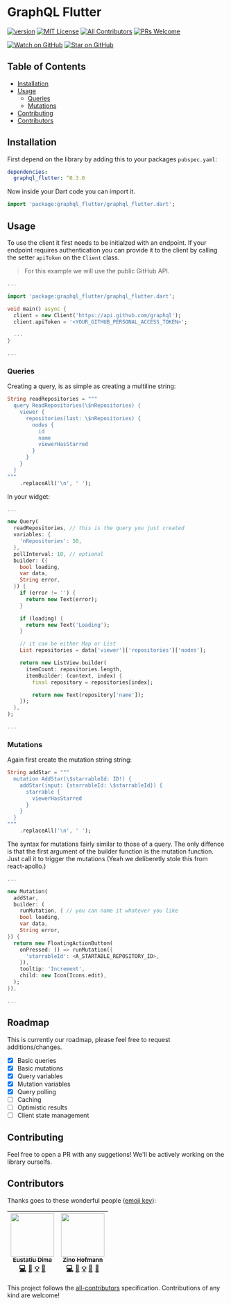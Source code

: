 # GraphQL Flutter

[![version][version-badge]][package]
[![MIT License][license-badge]][license]
[![All Contributors](https://img.shields.io/badge/all_contributors-2-orange.svg?style=flat-square)](#contributors)
[![PRs Welcome][prs-badge]](http://makeapullrequest.com)

[![Watch on GitHub][github-watch-badge]][github-watch]
[![Star on GitHub][github-star-badge]][github-star]

## Table of Contents

- [Installation](#installation)
- [Usage](#usage)
  - [Queries](#queries)
  - [Mutations](#mutations)
- [Contributing](#contributing)
- [Contributors](#contributors)

## Installation

First depend on the library by adding this to your packages `pubspec.yaml`:

```yaml
dependencies:
  graphql_flutter: ^0.3.0
```

Now inside your Dart code you can import it.

```dart
import 'package:graphql_flutter/graphql_flutter.dart';
```

## Usage

To use the client it first needs to be initialzed with an endpoint. If your endpoint requires authentication you can provide it to the client by calling the setter `apiToken` on the `Client` class.

> For this example we will use the public GitHub API.

```dart
...

import 'package:graphql_flutter/graphql_flutter.dart';

void main() async {
  client = new Client('https://api.github.com/graphql');
  client.apiToken = '<YOUR_GITHUB_PERSONAL_ACCESS_TOKEN>';

  ...
}

...
```

### Queries

Creating a query, is as simple as creating a multiline string:

```dart
String readRepositories = """
  query ReadRepositories(\$nRepositories) {
    viewer {
      repositories(last: \$nRepositories) {
        nodes {
          id
          name
          viewerHasStarred
        }
      }
    }
  }
"""
    .replaceAll('\n', ' ');
```

In your widget:

```dart
...

new Query(
  readRepositories, // this is the query you just created
  variables: {
    'nRepositories': 50,
  },
  pollInterval: 10, // optional
  builder: ({
    bool loading,
    var data,
    String error,
  }) {
    if (error != '') {
      return new Text(error);
    }

    if (loading) {
      return new Text('Loading');
    }

    // it can be either Map or List
    List repositories = data['viewer']['repositories']['nodes'];

    return new ListView.builder(
      itemCount: repositories.length,
      itemBuilder: (context, index) {
        final repository = repositories[index];

        return new Text(repository['name']);
    });
  },
);

...
```

### Mutations

Again first create the mutation string string:

```dart
String addStar = """
  mutation AddStar(\$starrableId: ID!) {
    addStar(input: {starrableId: \$starrableId}) {
      starrable {
        viewerHasStarred
      }
    }
  }
"""
    .replaceAll('\n', ' ');
```

The syntax for mutations fairly similar to those of a query. The only diffence is that the first argument of the builder function is the mutation function. Just call it to trigger the mutations (Yeah we deliberetly stole this from react-apollo.)

```dart
...

new Mutation(
  addStar,
  builder: (
    runMutation, { // you can name it whatever you like
    bool loading,
    var data,
    String error,
}) {
  return new FloatingActionButton(
    onPressed: () => runMutation({
      'starrableId': <A_STARTABLE_REPOSITORY_ID>,
    }),
    tooltip: 'Increment',
    child: new Icon(Icons.edit),
  );
}),

...
```

## Roadmap

This is currently our roadmap, please feel free to request additions/changes.

- [x] Basic queries
- [x] Basic mutations
- [x] Query variables
- [x] Mutation variables
- [x] Query polling
- [ ] Caching
- [ ] Optimistic results
- [ ] Client state management

## Contributing

Feel free to open a PR with any suggetions! We'll be actively working on the library ourselfs.

## Contributors

Thanks goes to these wonderful people ([emoji key](https://github.com/kentcdodds/all-contributors#emoji-key)):

<!-- ALL-CONTRIBUTORS-LIST:START - Do not remove or modify this section -->
<!-- prettier-ignore -->
| [<img src="https://avatars2.githubusercontent.com/u/4757453?v=4" width="100px;"/><br /><sub><b>Eustatiu Dima</b></sub>](http://eusdima.com)<br />[💻](https://github.com/zino-app/graphql-flutter/commits?author=eusdima "Code") [📖](https://github.com/zino-app/graphql-flutter/commits?author=eusdima "Documentation") [💡](#example-eusdima "Examples") [🤔](#ideas-eusdima "Ideas, Planning, & Feedback") | [<img src="https://avatars3.githubusercontent.com/u/17142193?v=4" width="100px;"/><br /><sub><b>Zino Hofmann</b></sub>](https://github.com/HofmannZ)<br />[💻](https://github.com/zino-app/graphql-flutter/commits?author=HofmannZ "Code") [📖](https://github.com/zino-app/graphql-flutter/commits?author=HofmannZ "Documentation") [💡](#example-HofmannZ "Examples") [🤔](#ideas-HofmannZ "Ideas, Planning, & Feedback") [👀](#review-HofmannZ "Reviewed Pull Requests") |
| :---: | :---: |

<!-- ALL-CONTRIBUTORS-LIST:END -->

This project follows the [all-contributors](https://github.com/kentcdodds/all-contributors) specification. Contributions of any kind are welcome!

[version-badge]: https://img.shields.io/pub/v/graphql_flutter.svg?style=flat-square
[package]: https://pub.dartlang.org/packages/graphql_flutter
[license-badge]: https://img.shields.io/github/license/zino-app/graphql-flutter.svg?style=flat-square
[license]: https://github.com/zino-app/graphql-flutter/blob/master/LICENSE
[prs-badge]: https://img.shields.io/badge/PRs-welcome-brightgreen.svg?style=flat-square
[prs]: http://makeapullrequest.com
[github-watch-badge]: https://img.shields.io/github/watchers/zino-app/graphql-flutter.svg?style=social
[github-watch]: https://github.com/zino-app/graphql-flutter/watchers
[github-star-badge]: https://img.shields.io/github/stars/zino-app/graphql-flutter.svg?style=social
[github-star]: https://github.com/zino-app/graphql-flutter/stargazers
